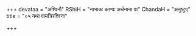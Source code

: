 +++
devataa = "अश्विनौ"
RShiH = "नाभाकः काण्वः अर्चनाना वा"
ChandaH = "अनुष्टुप्"
title = "०५ यथा वामत्रिरश्विना"

+++

